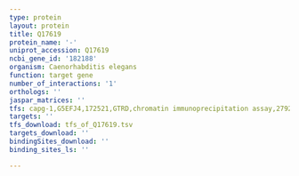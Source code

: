 ```yaml
---
type: protein
layout: protein
title: Q17619
protein_name: '-'
uniprot_accession: Q17619
ncbi_gene_id: '182188'
organism: Caenorhabditis elegans
function: target gene
number_of_interactions: '1'
orthologs: ''
jaspar_matrices: ''
tfs: capg-1,G5EFJ4,172521,GTRD,chromatin immunoprecipitation assay,27924024%5Buid%5D,No
targets: ''
tfs_download: tfs_of_Q17619.tsv
targets_download: ''
bindingSites_download: ''
binding_sites_ls: ''

---
```

